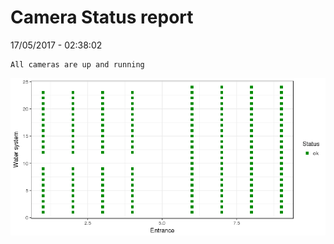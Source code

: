 Camera Status report
================
17/05/2017 - 02:38:02

    All cameras are up and running

![](camreport_files/figure-markdown_github/unnamed-chunk-2-1.png)
